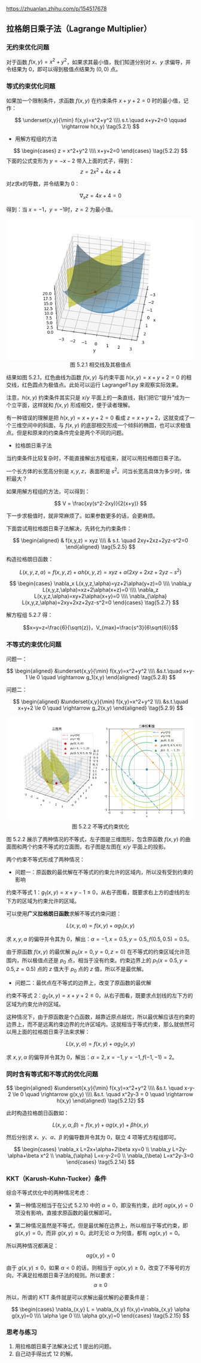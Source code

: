https://zhuanlan.zhihu.com/p/154517678


## 拉格朗日乘子法（Lagrange Multiplier）

### 无约束优化问题

对于函数 $f(x,y)=x^2+y^2$，如果求其最小值，我们知道分别对 $x、y$ 求偏导，并令结果为 0，即可以得到极值点结果为 $(0,0)$ 点。

### 等式约束优化问题

如果加一个限制条件，求函数 $f(x,y)$ 在约束条件 $x+y+2=0$ 时的最小值，记作：

$$
\underset{x,y}{\min} f(x,y)=x^2+y^2
\\\\
s.t.\quad x+y+2=0 \qquad \rightarrow h(x,y)
\tag{5.2.1}
$$

- 用解方程组的方法

$$
\begin{cases}
    z = x^2+y^2
    \\\\
    x+y+2=0
\end{cases}
\tag{5.2.2}
$$
下面的公式变形为 $y=-x-2$ 带入上面的式子，得到：
$$
z=2x^2+4x+4 \tag{5.2.3}
$$

对$z$求$x$的导数，并令结果为 0：

$$
\nabla_x z = 4x+4 = 0 \tag{5.2.4}
$$

得到：当 $x=-1，y=-1$时，$z=2$ 为最小值。

<img src="./images/5.2.1.png" />

<center>图 5.2.1 相交线及其极值点</center>

结果如图 5.2.1，红色曲线为函数 $f(x,y)$ 与约束平面 $h(x,y)=x+y+2=0$ 的相交线，红色圆点为极值点。此处可以运行 LagrangeF1.py 来观察实际效果。

注意，$h(x,y)$ 约束条件其实只是 $x/y$ 平面上的一条直线，我们把它“提升”成为一个立平面，这样就和 $f(x,y)$ 形成相交，便于读者理解。

有一种错误的理解是把 $h(x,y)=x+y+2=0$ 看成 $z=x+y+2$，这就变成了一个三维空间中的斜面，与 $f(x,y)$ 的底部相交形成一个倾斜的椭圆，也可以求极值点。但是和原来的约束条件完全是两个不同的问题。

- 拉格朗日乘子法

当约束条件比较复杂时，不能直接解出方程组来，就可以用拉格朗日乘子法。

一个长方体的长宽高分别是 $x,y,z$，表面积是 $s^2$。问当长宽高具体为多少时，体积最大？

如果用解方程组的方法，可以得到：

$$
V = \frac{xy(s^2-2xy)}{2(x+y)}
$$

下一步求极值时，就非常麻烦了。如果参数更多的话，会更麻烦。

下面尝试用拉格朗日乘子法解决，先转化为约束条件：

$$
\begin{aligned}
    & f(x,y,z) = xyz
    \\\\
    & s.t. \quad 2xy+2xz+2yz-s^2=0
\end{aligned}
\tag{5.2.5}
$$

构造拉格朗日函数：

$$
L(x,y,z,\alpha)=f(x,y,z)+\alpha h(x,y,z)=xyz+\alpha(2xy+2xz+2yz-s^2) \tag{5.2.6}
$$

$$
\begin{cases}
    \nabla_x L(x,y,z,\alpha)=yz+2\alpha(y+z)=0
    \\\\
    \nabla_y L(x,y,z,\alpha)=xz+2\alpha(x+z)=0
    \\\\
    \nabla_z L(x,y,z,\alpha)=xy+2\alpha(x+y)=0
    \\\\
    \nabla_{\alpha} L(x,y,z,\alpha)=2xy+2xz+2yz-s^2=0
\end{cases}
\tag{5.2.7}
$$

解方程组 5.2.7 得：

$$x=y=z=\frac{6}{\sqrt{z}}，V_{max}=\frac{s^3}{6\sqrt{6}}$$


### 不等式约束优化问题

问题一：

$$
\begin{aligned}
&\underset{x,y}{\min} f(x,y)=x^2+y^2
\\\\
&s.t.\quad x+y-1 \le 0 \quad \rightarrow g_1(x,y)
\end{aligned}
\tag{5.2.8}
$$

问题二：

$$
\begin{aligned}
&\underset{x,y}{\min} f(x,y)=x^2+y^2
\\\\
&s.t.\quad x+y+2 \le 0 \quad \rightarrow g_2(x,y)
\end{aligned}
\tag{5.2.9}
$$


<img src="./images/5.2.2.png" />

<center>图 5.2.2 不等式约束优化</center>

图 5.2.2 展示了两种情况的不等式，左子图是三维图形，包含原函数 $f(x,y)$ 的曲面图和两个约束不等式的立面图，右子图是左图在 $x/y$ 平面上的投影。

两个约束不等式形成了两种情况：

- 问题一：原函数的最优解在不等式的约束允许的区域内，所以没有受到约束的影响

约束不等式 1：$g_1(x,y)=x+y-1 \le 0$，从右子图看，既要求右上方的虚线的左下方的区域为约束允许的区域。

可以使用**广义拉格朗日函数**求解不等式约束问题：

$$
L(x,y,\alpha)=f(x,y)+\alpha g_1(x,y) \tag{5.2.10}
$$

求 $x,y,\alpha$ 的偏导并令其为 0，解出：$\alpha=-1,x=0.5,y=0.5,f(0.5,0.5)=0.5$。

由于原函数 $f(x,y)$ 的最优解 $p_0(x=0,y=0,z=0)$ 在不等式的约束区域允许范围内，所以极值点还是 $p_0$ 点，相当于没有约束。约束边界上的 $p_1(x=0.5,y=0.5,z=0.5)$ 点的 $z$ 值大于 $p_0$ 点的 $z$ 值，所以不是最优解。

- 问题二：最优点在不等式的边界上，改变了原函数的最优解

约束不等式 2：$g_2(x,y)=x+y+2 \le 0$，从右子图看，既要求点划线的左下方的区域为约束允许的区域。

这种情况下，由于原函数是个凸函数，越靠近原点越优，所以最优解应该在约束的边界上，而不是远离约束边界的允许区域内。这就相当于等式约束，那么就依然可以用上面的拉格朗日乘子法来求解：

$$
L(x,y,\alpha)=f(x,y)+\alpha g_2(x,y) \tag{5.2.11}
$$

求 $x,y,\alpha$ 的偏导并令其为 0，解出：$\alpha=2,x=-1,y=-1,f(-1,-1)=2$。

### 同时含有等式和不等式的优化问题

$$
\begin{aligned}
&\underset{x,y}{\min} f(x,y)=x^2+y^2
\\\\
&s.t. \quad x-y-2 \le 0 \quad \rightarrow g(x,y)
\\\\
&s.t. \quad x^2y-3 = 0 \quad \rightarrow h(x,y)
\end{aligned}
\tag{5.2.12}
$$

此时构造拉格朗日函数如：

$$
L(x,y,\alpha,\beta)=f(x,y)+\alpha g(x,y)+\beta h(x,y) \tag{5.2.13}
$$

然后分别求 $x、y、\alpha、\beta$ 的偏导数并令其为 0，联立 4 项等式方程组即可。

$$
\begin{cases}
    \nabla_x L=2x+\alpha+2\beta xy=0
    \\
    \nabla_y L=2y-\alpha+\beta x^2
    \\
    \nabla_{\alpha} L=x-y-2=0
    \\
    \nabla_{\beta} L=x^2y-3=0
\end{cases}
\tag{5.2.14}
$$

### KKT（Karush-Kuhn-Tucker）条件

综合不等式优化中的两种情况考虑：
- 第一种情况相当于在公式 5.2.10 中的 $\alpha=0$，即没有约束，此时 $\alpha g(x,y)=0$ 项没有影响，直接求原函数的最优解即可。

- 第二种情况虽然是不等式，但是最优解在边界上，所以相当于等式约束，即 $g(x,y)=0$，而非 $g(x,y) \le 0$。此时无论 $\alpha$ 为何值，都有 $\alpha g(x,y)=0$。

所以两种情况都满足：
$$
\alpha g(x,y)=0 \tag{5.2.15}
$$

由于 $g(x,y) \le 0$，如果 $\alpha<0$ 的话，则相当于 $\alpha g(x,y) \ge 0$，改变了不等号的方向，不满足拉格朗日乘子法的规则。所以要求：
$$
\alpha \ge 0 \tag{5.2.16}
$$

所以，所谓的 KTT 条件就是可以求解出最优解的必要条件是：

$$
\begin{cases}
    \nabla_{x,y} L = \nabla_{x,y} f(x,y)+\nabla_{x,y}  \alpha g(x,y)=0
    \\\\
    \alpha \ge 0
    \\\\
    \alpha g(x,y)=0
\end{cases}
\tag{5.2.15}
$$


### 思考与练习

1. 用拉格朗日乘子法解决公式 1 提出的问题。
2. 自己动手得出式 12 的解。
